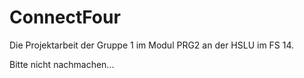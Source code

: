 ConnectFour
===========

Die Projektarbeit der Gruppe 1 im Modul PRG2 an der HSLU im FS 14.

Bitte nicht nachmachen...
